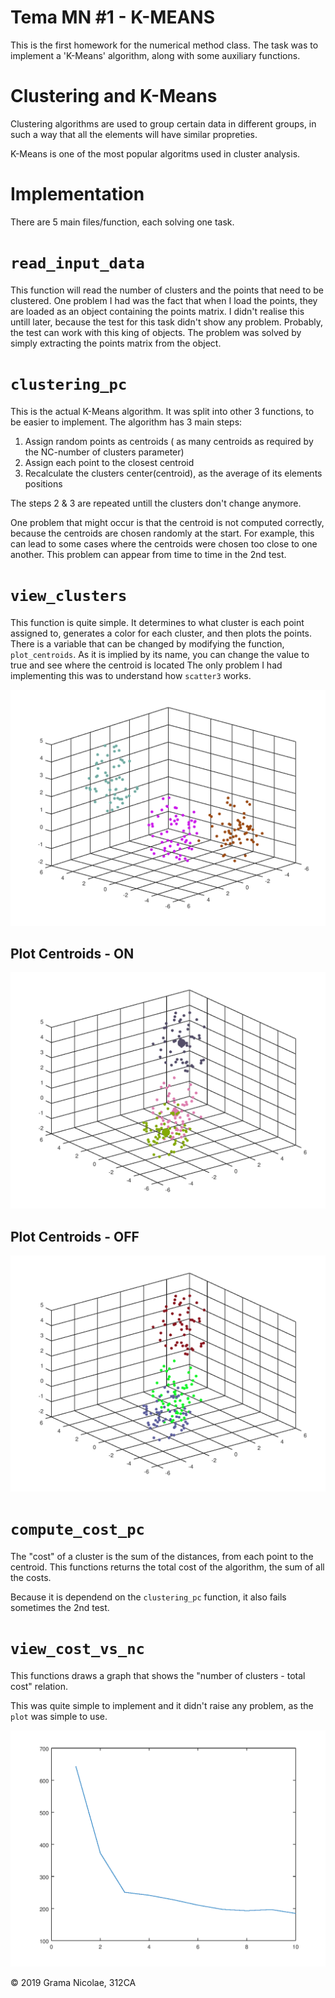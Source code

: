 # Tema MN #1 - __K-MEANS__

This is the first homework for the numerical method class. The task was to implement a 'K-Means' algorithm, along with some auxiliary functions.

# Clustering and K-Means
Clustering algorithms are used to group certain data in different groups, in such a way that all the elements will have similar propreties.

K-Means is one of the most popular algoritms used in cluster analysis.

# Implementation
There are 5 main files/function, each solving one task.
# `read_input_data`

This function will read the number of clusters and the points that need to be clustered.
One problem I had was the fact that when I load the points, they are loaded as an object containing the points matrix. I didn't realise this untill later, because the test for this
task didn't show any problem. Probably, the test can work with this king of objects.
The problem was solved by simply extracting the points matrix from the object.

# `clustering_pc`

This is the actual K-Means algorithm. It was split into other 3 functions, to be easier to implement. The algorithm has 3 main steps:

1. Assign random points as centroids ( as many centroids as required by the NC-number of clusters parameter)
2. Assign each point to the closest centroid
3. Recalculate the clusters center(centroid), as the average of its elements positions

The steps 2 & 3 are repeated untill the clusters don't change anymore.

One problem that might occur is that the centroid is not computed correctly, because the centroids are chosen randomly at the start. For example, this can lead to some cases where the centroids were chosen too close to one another.
This problem can appear from time to time in the 2nd test.

# `view_clusters`

This function is quite simple. It determines to what cluster is each point assigned to, generates a color for each cluster, and then plots the points. There is a variable that can be changed by modifying the function, `plot_centroids`. As it is implied by its name, you can change the value to true and see where the centroid is located
The only problem I had implementing this was to understand how `scatter3` works.

![Clusters](./Clusters.png "view_clusters")

## Plot Centroids - ON
![CON](./cOn.png "centroids On")
## Plot Centroids - OFF
![COFF](./cOff.png "centoids Off")

# `compute_cost_pc`

The "cost" of a cluster is the sum of the distances, from each point to the centroid.
This functions returns the total cost of the algorithm, the sum of all the costs.

Because it is dependend on the `clustering_pc` function, it also fails sometimes the 2nd test.

# `view_cost_vs_nc`

This functions draws a graph that shows the "number of clusters - total cost" relation.

This was quite simple to implement and it didn't raise any problem, as the `plot` was simple to use.

![Cost Graph](./Cost.png "view_cost_vs_nc")

© 2019 Grama Nicolae, 312CA